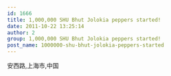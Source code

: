 ```yaml
---
id: 1666
title: 1,000,000 SHU Bhut Jolokia peppers started!
date: 2011-10-22 13:25:14
author: 2
group: 1,000,000 SHU Bhut Jolokia peppers started!
post_name: 1000000-shu-bhut-jolokia-peppers-started
---
```


安西路,上海市,中国
